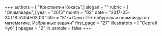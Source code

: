 +++
authors = [ "Константин Кохась",]
slogan = ""
rubric = [ "Олимпиады",]
year = "2015"
month = "02"
date = "2017-05-24T18:51:04+03:00"
title = "81-я Санкт-Петербургская олимпиада по математике. Избранные задачи"
first_page = "27"
illustrators = [ "Сергей Чуб",]
npages = "2"
in_sample = false
+++
